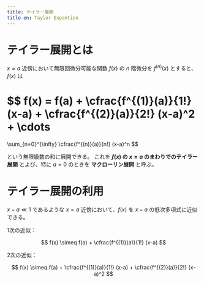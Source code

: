 ```yaml
---
title: テイラー展開
title-en: Taylor Expantion
---
```


# テイラー展開とは

$x=a$ 近傍において無限回微分可能な関数 $f(x)$ の $n$ 階微分を $f^{(n)}(x)$ とすると、$f(x)$ は

$$
f(x) = f(a) + \cfrac{f^{(1)}(a)}{1!} (x-a) + \cfrac{f^{(2)}(a)}{2!} (x-a)^2 + \cdots
=
\sum_{n=0}^{\infty} \cfrac{f^{(n)}(a)}{n!} (x-a)^n
$$

という無限級数の和に展開できる。
これを **$f(x)$ の $x=a$ のまわりでのテイラー展開** とよび、特に $a=0$ のときを **マクローリン展開** と呼ぶ。

# テイラー展開の利用

$x-a \ll 1$ であるような $x=a$ 近傍において、$f(x)$ を $x-a$ の低次多項式に近似できる。

1次の近似：

$$
f(x) \simeq f(a) + \cfrac{f^{(1)}(a)}{1!} (x-a)
$$

2次の近似：

$$
f(x) \simeq f(a) + \cfrac{f^{(1)}(a)}{1!} (x-a) + \cfrac{f^{(2)}(a)}{2!} (x-a)^2
$$

